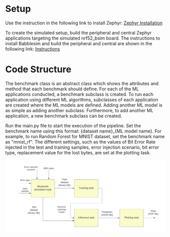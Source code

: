 # Setup

Use the instruction in the following link to install Zephyr: [Zephyr Installation](https://docs.zephyrproject.org/latest/develop/getting_started/index.html)

To create the simulated setup, build the peripheral and central Zephyr applications targeting the simulated nrf52_bsim board. The instructions to install Babblesim and build the peripheral and central are shown in the following link: [Instructions](https://docs.zephyrproject.org/2.7.5/boards/posix/nrf52_bsim/doc/index.html)

# Code Structure

The benchmark class is an abstract class which shows the attributes and method that each benchmark should define. For each of the ML applications conducted, a benchmark subclass is created. To run each application using different ML algorithms, subclasses of each application are created where the ML models are defined. Adding another ML model is as simple as adding another  subclass. Furthermore, to add another ML application, a new benchmark subclass can be created.

Run the main.py file to start the execution of the pipeline. Set the benchmark name using this format: {dataset name}_{ML model name}. For example, to run Random Forest for MNIST dataset, set the benchmark name as "mnist_rf". The different settings, such as the values of Bit Error   Rate injected in the test and training samples, error injection scenario, bit error type, replacement value for the lost bytes, are set at the plotting task.

![alt text](https://github.com/eraldolleshi/thesis/blob/main/luigitasks.jpg?raw=true)
